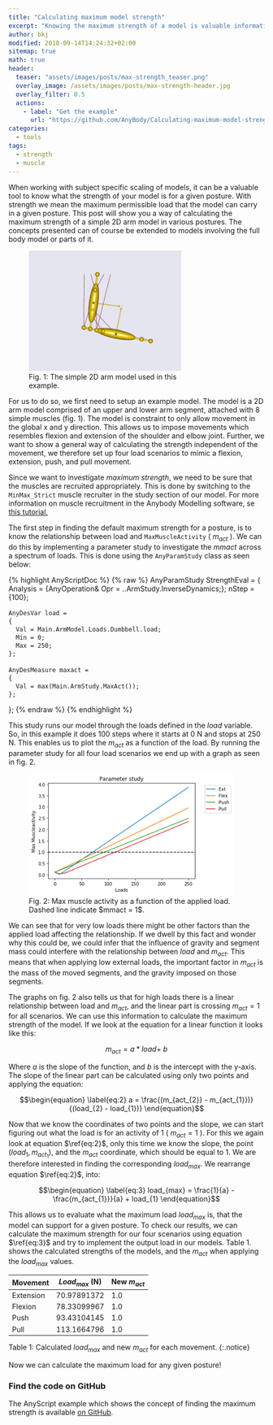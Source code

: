 ```yaml
---
title: "Calculating maximum model strength"
excerpt: "Knowing the maximum strength of a model is valuable information. In this post we show how this can be calculated easily."
author: bkj
modified: 2018-09-14T14:24:32+02:00
sitemap: true
math: true
header:
  teaser: "assets/images/posts/max-strength_teaser.png"
  overlay_image: /assets/images/posts/max-strength-header.jpg
  overlay_filter: 0.5
  actions:
    - label: "Get the example"
      url: "https://github.com/AnyBody/Calculating-maximum-model-strength"
categories:
  - tools
tags: 
  - strength
  - muscle
---
```


When working with subject specific scaling of models, it can be a
valuable tool to know what the strength of your model is for a given
posture. With strength we mean the maximum permissible load that the model can carry in a given posture.
This post will show you a way of calculating the maximum
strength of a simple 2D arm model in various postures. The concepts
presented can of course be extended to models involving the full body
model or parts of it.

<figure class="align-right" style="width: 300px">
  <img src="/assets/images/posts/max-strength_simple-arm.png" alt="Model of a simple arm">
  <figcaption>Fig. 1: The simple 2D arm model used in this example.</figcaption>
</figure>

For us to do so, we first need to setup an example model. The model is a 2D arm
model comprised of an upper and lower arm segment, attached with 8 simple
muscles (fig. 1). The model is constraint to only allow movement in the global x
and y direction. This allows us to impose movements which resembles flexion and
extension of the shoulder and elbow joint. Further, we want to show a general
way of calculating the strength independent of the movement, we therefore set up
four load scenarios to mimic a flexion, extension, push, and pull movement.


Since we want to investigate _maximum strength_, we need to be sure that the
muscles are recruited appropriately. This is done by switching to the
`MinMax_Strict` muscle recruiter in the study section of our model. For more
information on muscle recruitment in the Anybody Modelling software, se [this
tutorial.](https://anyscript.org/tutorials/MuscleRecruitment/index.html)


The first step in finding the default maximum strength for a posture, is to know
the relationship between load and `MaxMuscleActivity` ( $m_{act}$ ). We
can do this by implementing a parameter study to investigate the $mmact$ across
a spectrum of loads. This is done using the `AnyParamStudy` class as seen below:



{% highlight AnyScriptDoc  %}
{% raw %}
  AnyParamStudy StrengthEval = 
  {
    Analysis = {AnyOperation& Opr = ..ArmStudy.InverseDynamics;}; 
    nStep = {100};

    AnyDesVar load = 
    {
      Val = Main.ArmModel.Loads.Dumbbell.load;
      Min = 0;
      Max = 250;
    };

    AnyDesMeasure maxact = 
    {
      Val = max(Main.ArmStudy.MaxAct());
    };
  };
{% endraw %}
{% endhighlight %}


This study runs our model through the loads defined in the $load$ variable. So, in this
example it does 100 steps where it starts at 0 N and stops at 250 N. This
enables us to plot the $m_{act}$ as a function of the load. By running the parameter
study for all four load scenarios we end up with a graph as seen in fig. 2.

<figure style="width: 80%">
  <img src="/assets/images/posts/Concentric_paramStudy.png" alt="Max activity as function of load">
  <figcaption>Fig. 2: Max muscle activity as a function of the applied load. Dashed line indicate $mmact = 1$.</figcaption>
</figure>

We can see that for very low loads there might be other factors than the applied load
affecting the relationship. If we dwell by this fact and wonder why this
could be, we could infer that the influence of gravity and segment mass
could interfere with the relationship between $load$ and $m_{act}$. This means
that when applying low external loads, the important factor in $m_{act}$ is
the mass of the moved segments, and the gravity imposed on those
segments. 

The graphs on fig. 2 also tells us that for high loads there is a linear
relationship between load and $m_{act}$, and the linear part is crossing
$m_{act} = 1$ for all scenarios. We can use this information to
calculate the maximum strength of the model. If we look at the equation
for a linear function it looks like this:

$$\begin{equation} \label{eq:1} m_{act}  = a * load + \ b \end{equation}$$

Where $a$ is the slope of the function, and $b$ is the intercept with the y-axis.
The slope of the linear part can be calculated using only two points and applying the
equation:


$$\begin{equation} \label{eq:2} a = \frac{(m_{act_{2}} - m_{act_{1}})}{(load_{2} - load_{1})} \end{equation}$$

Now that we know the coordinates of two points and the slope, we can
start figuring out what the load is for an activity of 1 ( $m_{act} = 1$ ). For this
we again look at equation $\ref{eq:2}$, only this time we know the slope, the point
$(load_{1},m_{act_{1}})$, and the $m_{act}$ coordinate,
which should be equal to 1. We are therefore interested in finding the corresponding
$load_{max}$. We rearrange equation $\ref{eq:2}$, into:


$$\begin{equation} \label{eq:3} load_{max} = \frac{1}{a} - \frac{m_{act_{1}}}{a} + load_{1} \end{equation}$$

This allows us to evaluate what the maximum load $load_{max}$ is, that
the model can support for a given posture. To check our results, we can
calculate the maximum strength for our four scenarios using equation $\ref{eq:3}$ and try to implement the output load in our models. Table 1. shows the calculated strengths of the models, and the $m_{act}$ when applying the $load_{max}$ values.

| Movement  | $Load_{max}$ (N)   | New $m_{act}$ |
|-----------|--------------------|-------------  |
| Extension | 70.97891372        | 1.0           |
| Flexion   | 78.33099967        | 1.0           |
| Push      | 93.43104145        | 1.0           | 
| Pull      | 113.1664796        | 1.0           |

Table 1: Calculated $load_{max}$ and new $m_{act}$ for each movement.
{:.notice}

Now we can calculate the maximum load for any given posture!

### Find the code on GitHub

The AnyScript example which shows the concept of finding the maximum
strength is available [on
GitHub](https://github.com/AnyBody/Calculating-maximum-model-strength). 

